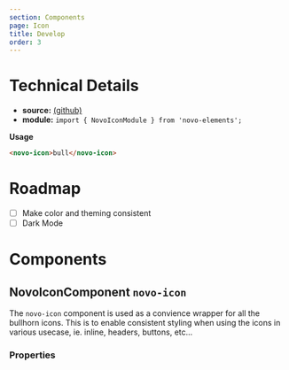 ```yaml
---
section: Components
page: Icon
title: Develop
order: 3
---
```


# Technical Details

- **source:** [(github)](https://github.com/bullhorn/novo-elements/blob/master/projects/novo-elements/src/elements/icon)
- **module:** `import { NovoIconModule } from 'novo-elements';`

**Usage**

```html
<novo-icon>bull</novo-icon>
```

# Roadmap

- [ ] Make color and theming consistent
- [ ] Dark Mode

# Components

## NovoIconComponent `novo-icon`

The `novo-icon` component is used as a convience wrapper for all the bullhorn icons. This is to enable consistent styling when using the icons in various usecase, ie. inline, headers, buttons, etc...

### Properties

<props-table component="NovoIconComponent"></props-table>
